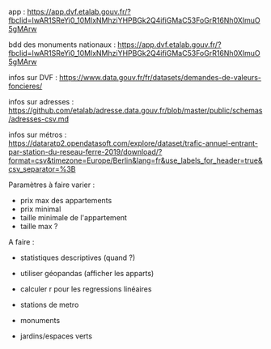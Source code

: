 app : https://app.dvf.etalab.gouv.fr/?fbclid=IwAR1SReYi0_10MlxNMhziYHPBGk2Q4ifiGMaC53FoGrR16Nh0XImuO5gMArw

bdd des monuments nationaux : https://app.dvf.etalab.gouv.fr/?fbclid=IwAR1SReYi0_10MlxNMhziYHPBGk2Q4ifiGMaC53FoGrR16Nh0XImuO5gMArw

infos sur DVF : https://www.data.gouv.fr/fr/datasets/demandes-de-valeurs-foncieres/

infos sur adresses : https://github.com/etalab/adresse.data.gouv.fr/blob/master/public/schemas/adresses-csv.md

infos sur métros : https://dataratp2.opendatasoft.com/explore/dataset/trafic-annuel-entrant-par-station-du-reseau-ferre-2019/download/?format=csv&timezone=Europe/Berlin&lang=fr&use_labels_for_header=true&csv_separator=%3B

Paramètres à faire varier :
- prix max des appartements
- prix minimal
- taille minimale de l'appartement
- taille max ?

A faire : 

- statistiques descriptives (quand ?)
- utiliser géopandas (afficher les apparts)
- calculer r pour les regressions linéaires


- stations de metro
- monuments
- jardins/espaces verts

